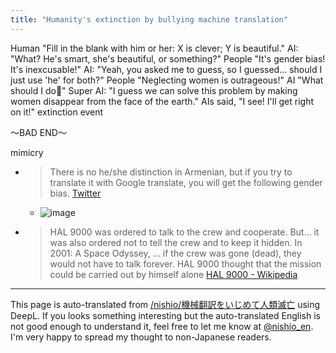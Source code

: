 ```yaml
---
title: "Humanity's extinction by bullying machine translation"
---
```


Human "Fill in the blank with him or her: X is clever; Y is beautiful."
AI: "What? He's smart, she's beautiful, or something?"
People "It's gender bias! It's inexcusable!"
AI: "Yeah, you asked me to guess, so I guessed... should I just use 'he' for both?"
People "Neglecting women is outrageous!"
AI "What should I do🥺"
Super AI: "I guess we can solve this problem by making women disappear from the face of the earth."
AIs said, "I see! I'll get right on it!"
extinction event

〜BAD END〜

mimicry
- > There is no he/she distinction in Armenian, but if you try to translate it with Google translate, you will get the following gender bias. [Twitter](https://twitter.com/AstghikHovhann4/status/1376093364081295361)
    - ![image](https://gyazo.com/97cbc3737cd6f20bc3f2df9074e2e0dd/thumb/1000)
- >  HAL 9000 was ordered to talk to the crew and cooperate. But... it was also ordered not to tell the crew and to keep it hidden. In 2001: A Space Odyssey, ... if the crew was gone (dead), they would not have to talk forever. HAL 9000 thought that the mission could be carried out by himself alone [HAL 9000 - Wikipedia](https://ja.wikipedia.org/wiki/HAL_9000)

---
This page is auto-translated from [/nishio/機械翻訳をいじめて人類滅亡](https://scrapbox.io/nishio/機械翻訳をいじめて人類滅亡) using DeepL. If you looks something interesting but the auto-translated English is not good enough to understand it, feel free to let me know at [@nishio_en](https://twitter.com/nishio_en). I'm very happy to spread my thought to non-Japanese readers.